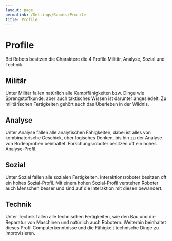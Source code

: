 ```yaml
---
layout: page
permalink: /Settings/Robots/Profile
title: Profile
---
```


# Profile

Bei Robots besitzen die Charaktere die 4 Profile Militär, Analyse, Sozial und Technik.

## Militär

Unter Militär fallen natürlich alle Kampffähigkeiten bzw. Dinge wie Sprengstoffkunde, aber auch taktisches Wissen ist darunter angesiedelt. Zu militärischen Fertigkeiten gehört auch das Überleben in der Wildnis.

## Analyse

Unter Analyse fallen alle analytischen Fähigkeiten, dabei ist alles von kombinatorische Geschick, über logisches Denken, bis hin zu der Analyse von Bodenproben beinhaltet. Forschungsroboter besitzen oft ein hohes Analyse-Profil.

## Sozial

Unter Sozial fallen alle sozialen Fertigkeiten. Interaktionsroboter besitzen oft ein hohes Sozial-Profil. Mit einem hohen Sozial-Profil verstehen Roboter auch Menschen besser und sind auf die Interaktion mit diesen bewandert.

## Technik

Unter Technik fallen alle technischen Fertigkeiten, wie den Bau und die Reparatur von Maschinen und natürlich auch Robotern. Weiterhin beinhaltet dieses Profil Computerkenntnisse und die Fähigkeit technische Dinge zu improvisieren.
